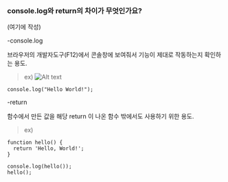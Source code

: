 ### console.log와 return의 차이가 무엇인가요?

(여기에 작성)

-console.log

브라우저의 개발자도구(F12)에서 콘솔창에 보여줘서 기능이 제대로 작동하는지 확인하는 용도.

> ex)
> ![Alt text](image.png)

```
console.log("Hello World!");
```

-return

함수에서 만든 값을 해당 return 이 나온 함수 밖에서도 사용하기 위한 용도.

> ex)

```
function hello() {
  return 'Hello, World!';
}

console.log(hello());
hello();
```

